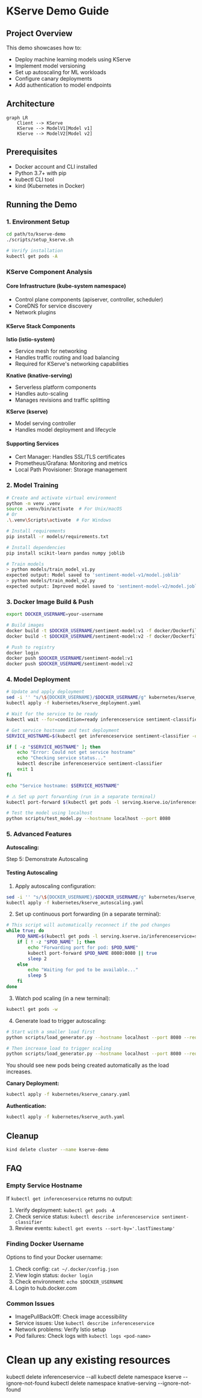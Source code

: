 # KServe Demo Guide

## Project Overview

This demo showcases how to:
- Deploy machine learning models using KServe
- Implement model versioning
- Set up autoscaling for ML workloads
- Configure canary deployments
- Add authentication to model endpoints

## Architecture

```mermaid
graph LR
    Client --> KServe
    KServe --> ModelV1[Model v1]
    KServe --> ModelV2[Model v2]
```

## Prerequisites

- Docker account and CLI installed
- Python 3.7+ with pip
- kubectl CLI tool
- kind (Kubernetes in Docker)

## Running the Demo

### 1. Environment Setup
```bash
cd path/to/kserve-demo
./scripts/setup_kserve.sh

# Verify installation
kubectl get pods -A
```
### KServe Component Analysis

#### Core Infrastructure (kube-system namespace)
- Control plane components (apiserver, controller, scheduler)
- CoreDNS for service discovery
- Network plugins

#### KServe Stack Components

**Istio (istio-system)**
- Service mesh for networking
- Handles traffic routing and load balancing
- Required for KServe's networking capabilities

**Knative (knative-serving)**
- Serverless platform components
- Handles auto-scaling
- Manages revisions and traffic splitting

**KServe (kserve)**
- Model serving controller
- Handles model deployment and lifecycle

#### Supporting Services
- Cert Manager: Handles SSL/TLS certificates
- Prometheus/Grafana: Monitoring and metrics
- Local Path Provisioner: Storage management

### 2. Model Training
```bash
# Create and activate virtual environment
python -m venv .venv
source .venv/bin/activate  # For Unix/macOS
# Or
.\.venv\Scripts\activate  # For Windows

# Install requirements
pip install -r models/requirements.txt
```
```bash
# Install dependencies
pip install scikit-learn pandas numpy joblib

# Train models
> python models/train_model_v1.py
expected output: Model saved to 'sentiment-model-v1/model.joblib'
> python models/train_model_v2.py
expected output: Improved model saved to 'sentiment-model-v2/model.joblib'
```

### 3. Docker Image Build & Push

```bash
export DOCKER_USERNAME=your-username

# Build images
docker build -t $DOCKER_USERNAME/sentiment-model:v1 -f docker/Dockerfile.v1 .
docker build -t $DOCKER_USERNAME/sentiment-model:v2 -f docker/Dockerfile.v2 .

# Push to registry
docker login
docker push $DOCKER_USERNAME/sentiment-model:v1
docker push $DOCKER_USERNAME/sentiment-model:v2
```

### 4. Model Deployment
```bash
# Update and apply deployment
sed -i '' "s/\${DOCKER_USERNAME}/$DOCKER_USERNAME/g" kubernetes/kserve_deployment.yaml
kubectl apply -f kubernetes/kserve_deployment.yaml

# Wait for the service to be ready
kubectl wait --for=condition=ready inferenceservice sentiment-classifier --timeout=300s

# Get service hostname and test deployment
SERVICE_HOSTNAME=$(kubectl get inferenceservice sentiment-classifier -o jsonpath='{.status.url}' | cut -d "/" -f 3)

if [ -z "$SERVICE_HOSTNAME" ]; then
    echo "Error: Could not get service hostname"
    echo "Checking service status..."
    kubectl describe inferenceservice sentiment-classifier
    exit 1
fi

echo "Service hostname: $SERVICE_HOSTNAME"

# ⚠️ Set up port forwarding (run in a separate terminal)
kubectl port-forward $(kubectl get pods -l serving.kserve.io/inferenceservice=sentiment-classifier -o jsonpath='{.items[0].metadata.name}') 8080:8080

# Test the model using localhost
python scripts/test_model.py --hostname localhost --port 8080

```

### 5. Advanced Features

**Autoscaling:**

Step 5: Demonstrate Autoscaling

#### Testing Autoscaling

1. Apply autoscaling configuration:
```bash
sed -i '' "s/\${DOCKER_USERNAME}/$DOCKER_USERNAME/g" kubernetes/kserve_autoscaling.yaml
kubectl apply -f kubernetes/kserve_autoscaling.yaml
```
2. Set up continuous port forwarding (in a separate terminal):
```bash
# This script will automatically reconnect if the pod changes
while true; do
    POD_NAME=$(kubectl get pods -l serving.kserve.io/inferenceservice=sentiment-classifier -o jsonpath='{.items[0].metadata.name}')
    if [ ! -z "$POD_NAME" ]; then
        echo "Forwarding port for pod: $POD_NAME"
        kubectl port-forward $POD_NAME 8080:8080 || true
        sleep 2
    else
        echo "Waiting for pod to be available..."
        sleep 5
    fi
done
```

3. Watch pod scaling (in a new terminal):
```bash
kubectl get pods -w
```

4. Generate load to trigger autoscaling:
```bash
# Start with a smaller load first
python scripts/load_generator.py --hostname localhost --port 8080 --requests 100 --concurrency 5

# Then increase load to trigger scaling
python scripts/load_generator.py --hostname localhost --port 8080 --requests 1000 --concurrency 20
```

You should see new pods being created automatically as the load increases.


**Canary Deployment:**
```bash
kubectl apply -f kubernetes/kserve_canary.yaml
```

**Authentication:**
```bash
kubectl apply -f kubernetes/kserve_auth.yaml
```

## Cleanup
```bash
kind delete cluster --name kserve-demo
```

## FAQ

### Empty Service Hostname
If `kubectl get inferenceservice` returns no output:
1. Verify deployment: `kubectl get pods -A`
2. Check service status: `kubectl describe inferenceservice sentiment-classifier`
3. Review events: `kubectl get events --sort-by='.lastTimestamp'`

### Finding Docker Username
Options to find your Docker username:
1. Check config: `cat ~/.docker/config.json`
2. View login status: `docker login`
3. Check environment: `echo $DOCKER_USERNAME`
4. Login to hub.docker.com

### Common Issues
- ImagePullBackOff: Check image accessibility
- Service issues: Use `kubectl describe inferenceservice`
- Network problems: Verify Istio setup
- Pod failures: Check logs with `kubectl logs <pod-name>`

# Clean up any existing resources
kubectl delete inferenceservice --all
kubectl delete namespace kserve --ignore-not-found
kubectl delete namespace knative-serving --ignore-not-found

